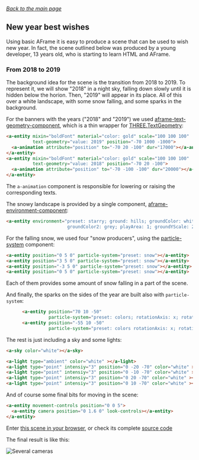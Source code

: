 
*[Back to the main page](../README.md)*

## New year best wishes

Using basic AFrame it is easy to produce a scene that can be used to
wish new year.
In fact, the scene outlined below was produced by a young developer,
13 years old, who is starting to learn HTML and AFrame.

### From 2018 to 2019

The background idea for the scene is the transition from 2018 to 2019.
To represent it, we will show "2018" in a night sky, falling down slowly until 
it is hidden below the horion. Then, "2019" will appear in its place.
All of this over a white landscape, with some snow falling,
and some sparks in the background.

For the banners with the years ("2018" and "2019") we used
[aframe-text-geometry-component](https://github.com/supermedium/superframe/tree/master/components/text-geometry/),
which is a thin wrapper for
[THREE.TextGeometry](https://threejs.org/docs/#api/en/geometries/TextGeometry):

```html
<a-entity mixin="boldFont" material="color: gold" scale="100 100 100"
          text-geometry="value: 2019" position="-70 1000 -1000">
  <a-animation attribute="position" to="-70 20 -100" dur="17000"></a-animation>
</a-entity>
<a-entity mixin="boldFont" material="color: gold" scale="100 100 100"
          text-geometry="value: 2018" position="-70 20 -100">
  <a-animation attribute="position" to="-70 -100 -100" dur="20000"></a-animation>
</a-entity>
```

The `a-animation` component is responsible for lowering or raising
the corresponding texts.

The snowy landscape is provided by a single component,
[aframe-environment-component](https://github.com/supermedium/aframe-environment-component):

```html
<a-entity environment="preset: starry; ground: hills; groundColor: white;
                       groundColor2: grey; playArea: 1; groundYScale: 20"></a-entity>
```

For the falling snow, we used four "snow producers", using the
[particle-system](https://github.com/IdeaSpaceVR/aframe-particle-system-component) component:

```html
<a-entity position="0 5 0" particle-system="preset: snow"></a-entity>
<a-entity position="3 5 0" particle-system="preset: snow"></a-entity>
<a-entity position="-3 5 0" particle-system="preset: snow"></a-entity>
<a-entity position="0 5 0" particle-system="preset: snow"></a-entity>
```

Each of them provides some amount of snow falling in a part of the scene.

And finally, the sparks on the sides of the year
are built also with `particle-system`:

```html
      <a-entity position="70 10 -50"
                particle-system="preset: colors; rotationAxis: x; rotationAngle: 0.7"></a-entity>
      <a-entity position="-55 10 -50"
                particle-system="preset: colors rotationAxis: x; rotationAngle: 0.7"></a-entity>
```

The rest is just including a sky and some lights:

```html
<a-sky color="white"></a-sky>

<a-light type="ambient" color="white" ></a-light>
<a-light type="point" intensiy="3" position="0 -20 -70" color="white" ></a-light>
<a-light type="point" intensiy="3" position="0 -10 -70" color="white" ></a-light>
<a-light type="point" intensiy="3" position="0 20 -70" color="white" ></a-light>
<a-light type="point" intensiy="3" position="0 10 -70" color="white" ></a-light>
```

And of course some final bits for moving in the scene:

```html
<a-entity movement-controls position="0 0 5">
  <a-entity camera position="0 1.6 0" look-controls></a-entity>
</a-entity>
```

Enter [this scene in your browser](newyear.html),
or check its complete [source code](https://github.com/jgbarah/aframe-playground/blob/master/newyear-01/newyear.html)

The final result is like this:

![Several cameras](aframe-newyear.gif)

